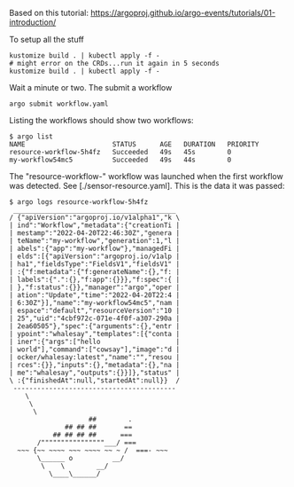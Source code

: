 Based on this tutorial: https://argoproj.github.io/argo-events/tutorials/01-introduction/


To setup all the stuff

    kustomize build . | kubectl apply -f -
    # might error on the CRDs...run it again in 5 seconds
    kustomize build . | kubectl apply -f -

Wait a minute or two. The submit a workflow

    argo submit workflow.yaml

Listing the workflows should show two workflows:

    $ argo list
    NAME                      STATUS      AGE   DURATION   PRIORITY
    resource-workflow-5h4fz   Succeeded   49s   45s        0
    my-workflow54mc5          Succeeded   49s   44s        0

The "resource-workflow-" workflow was launched when the first workflow was
detected. See [./sensor-resource.yaml]. This is the data it was passed:
```
$ argo logs resource-workflow-5h4fz
 _________________________________________
/ {"apiVersion":"argoproj.io/v1alpha1","k \
| ind":"Workflow","metadata":{"creationTi |
| mestamp":"2022-04-20T22:46:30Z","genera |
| teName":"my-workflow","generation":1,"l |
| abels":{"app":"my-workflow"},"managedFi |
| elds":[{"apiVersion":"argoproj.io/v1alp |
| ha1","fieldsType":"FieldsV1","fieldsV1" |
| :{"f:metadata":{"f:generateName":{},"f: |
| labels":{".":{},"f:app":{}}},"f:spec":{ |
| },"f:status":{}},"manager":"argo","oper |
| ation":"Update","time":"2022-04-20T22:4 |
| 6:30Z"}],"name":"my-workflow54mc5","nam |
| espace":"default","resourceVersion":"10 |
| 25","uid":"4cbf972c-071e-4f0f-a307-290a |
| 2ea60505"},"spec":{"arguments":{},"entr |
| ypoint":"whalesay","templates":[{"conta |
| iner":{"args":["hello                   |
| world"],"command":["cowsay"],"image":"d |
| ocker/whalesay:latest","name":"","resou |
| rces":{}},"inputs":{},"metadata":{},"na |
| me":"whalesay","outputs":{}}]},"status" |
\ :{"finishedAt":null,"startedAt":null}}  /
 -----------------------------------------
    \
     \
      \
                    ##        .
              ## ## ##       ==
           ## ## ## ##      ===
       /""""""""""""""""___/ ===
  ~~~ {~~ ~~~~ ~~~ ~~~~ ~~ ~ /  ===- ~~~
       \______ o          __/
        \    \        __/
          \____\______/
```
